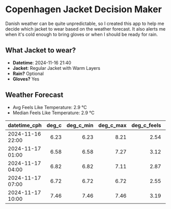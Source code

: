 
# Copenhagen Jacket Decision Maker

Danish weather can be quite unpredictable, so I created this app to help me decide which jacket to wear based on the weather forecast. 
It also alerts me when it's cold enough to bring gloves or when I should be ready for rain.

## What Jacket to wear?

- **Datetime**: 2024-11-16 21:40
- **Jacket**: Regular Jacket with Warm Layers
- **Rain?** Optional
- **Gloves?** Yes

## Weather Forecast
- Avg Feels Like Temperature: 2.9 °C
- Median Feels Like Temperature: 2.9 °C

| datetime_cph     |   deg_c |   deg_c_min |   deg_c_max |   deg_c_feels | weather   | wind   | rain   |
|:-----------------|--------:|------------:|------------:|--------------:|:----------|:-------|:-------|
| 2024-11-16 22:00 |    6.23 |        6.23 |        8.21 |          2.54 | Clouds    | High   | None   |
| 2024-11-17 01:00 |    6.58 |        6.58 |        7.27 |          3.12 | Clouds    | High   | None   |
| 2024-11-17 04:00 |    6.82 |        6.82 |        7.11 |          2.87 | Rain      | High   | Low    |
| 2024-11-17 07:00 |    6.72 |        6.72 |        6.72 |          2.55 | Clouds    | High   | None   |
| 2024-11-17 10:00 |    7.46 |        7.46 |        7.46 |          3.19 | Clouds    | High   | None   |
        